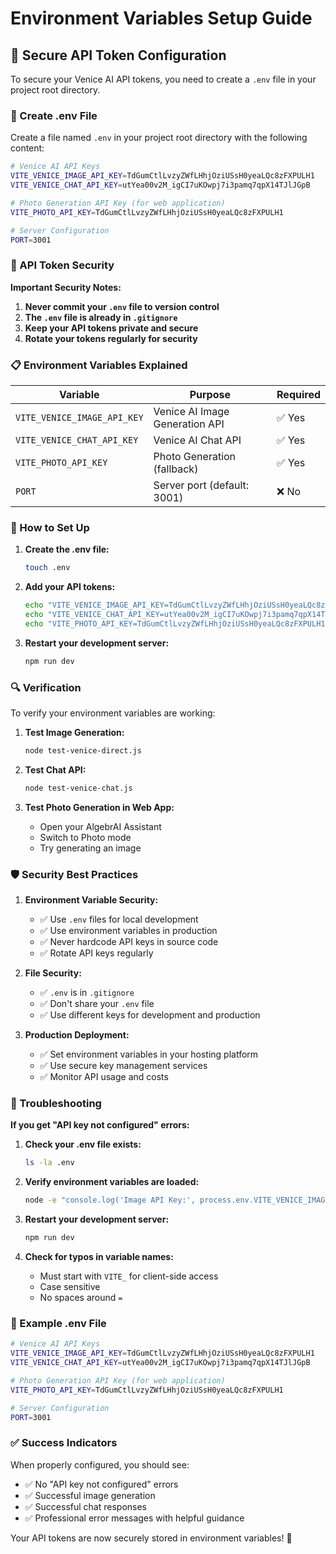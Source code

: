 # Environment Variables Setup Guide

## 🔐 Secure API Token Configuration

To secure your Venice AI API tokens, you need to create a `.env` file in your project root directory.

### 📁 Create .env File

Create a file named `.env` in your project root directory with the following content:

```bash
# Venice AI API Keys
VITE_VENICE_IMAGE_API_KEY=TdGumCtlLvzyZWfLHhjOziUSsH0yeaLQc8zFXPULH1
VITE_VENICE_CHAT_API_KEY=utYea00v2M_igCI7uKOwpj7i3pamq7qpX14TJlJGpB

# Photo Generation API Key (for web application)
VITE_PHOTO_API_KEY=TdGumCtlLvzyZWfLHhjOziUSsH0yeaLQc8zFXPULH1

# Server Configuration
PORT=3001
```

### 🔑 API Token Security

**Important Security Notes:**

1. **Never commit your `.env` file to version control**
2. **The `.env` file is already in `.gitignore`**
3. **Keep your API tokens private and secure**
4. **Rotate your tokens regularly for security**

### 📋 Environment Variables Explained

| Variable | Purpose | Required |
|----------|---------|----------|
| `VITE_VENICE_IMAGE_API_KEY` | Venice AI Image Generation API | ✅ Yes |
| `VITE_VENICE_CHAT_API_KEY` | Venice AI Chat API | ✅ Yes |
| `VITE_PHOTO_API_KEY` | Photo Generation (fallback) | ✅ Yes |
| `PORT` | Server port (default: 3001) | ❌ No |

### 🚀 How to Set Up

1. **Create the .env file:**
   ```bash
   touch .env
   ```

2. **Add your API tokens:**
   ```bash
   echo "VITE_VENICE_IMAGE_API_KEY=TdGumCtlLvzyZWfLHhjOziUSsH0yeaLQc8zFXPULH1" >> .env
   echo "VITE_VENICE_CHAT_API_KEY=utYea00v2M_igCI7uKOwpj7i3pamq7qpX14TJlJGpB" >> .env
   echo "VITE_PHOTO_API_KEY=TdGumCtlLvzyZWfLHhjOziUSsH0yeaLQc8zFXPULH1" >> .env
   ```

3. **Restart your development server:**
   ```bash
   npm run dev
   ```

### 🔍 Verification

To verify your environment variables are working:

1. **Test Image Generation:**
   ```bash
   node test-venice-direct.js
   ```

2. **Test Chat API:**
   ```bash
   node test-venice-chat.js
   ```

3. **Test Photo Generation in Web App:**
   - Open your AlgebrAI Assistant
   - Switch to Photo mode
   - Try generating an image

### 🛡️ Security Best Practices

1. **Environment Variable Security:**
   - ✅ Use `.env` files for local development
   - ✅ Use environment variables in production
   - ✅ Never hardcode API keys in source code
   - ✅ Rotate API keys regularly

2. **File Security:**
   - ✅ `.env` is in `.gitignore`
   - ✅ Don't share your `.env` file
   - ✅ Use different keys for development and production

3. **Production Deployment:**
   - ✅ Set environment variables in your hosting platform
   - ✅ Use secure key management services
   - ✅ Monitor API usage and costs

### 🔧 Troubleshooting

**If you get "API key not configured" errors:**

1. **Check your .env file exists:**
   ```bash
   ls -la .env
   ```

2. **Verify environment variables are loaded:**
   ```bash
   node -e "console.log('Image API Key:', process.env.VITE_VENICE_IMAGE_API_KEY ? 'Set' : 'Not Set')"
   ```

3. **Restart your development server:**
   ```bash
   npm run dev
   ```

4. **Check for typos in variable names:**
   - Must start with `VITE_` for client-side access
   - Case sensitive
   - No spaces around `=`

### 📝 Example .env File

```bash
# Venice AI API Keys
VITE_VENICE_IMAGE_API_KEY=TdGumCtlLvzyZWfLHhjOziUSsH0yeaLQc8zFXPULH1
VITE_VENICE_CHAT_API_KEY=utYea00v2M_igCI7uKOwpj7i3pamq7qpX14TJlJGpB

# Photo Generation API Key (for web application)
VITE_PHOTO_API_KEY=TdGumCtlLvzyZWfLHhjOziUSsH0yeaLQc8zFXPULH1

# Server Configuration
PORT=3001
```

### ✅ Success Indicators

When properly configured, you should see:
- ✅ No "API key not configured" errors
- ✅ Successful image generation
- ✅ Successful chat responses
- ✅ Professional error messages with helpful guidance

Your API tokens are now securely stored in environment variables! 🔐 